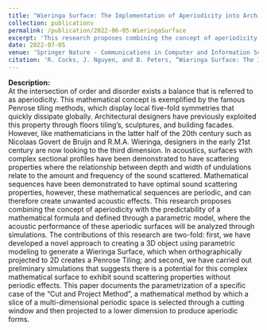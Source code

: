 ```yaml
---
title: "Wieringa Surface: The Implementation of Aperiodicity into Architectural Acoustics."
collection: publications
permalink: /publication/2022-06-05-WieringaSurface
excerpt: 'This research proposes combining the concept of aperiodicity with the predictability of a mathematical formula and defined through a parametric model, where the acoustic performance of these aperiodic surfaces will be analyzed through simulations.'
date: 2022-07-05
venue: 'Springer Nature - Communications in Computer and Information Science'
citation: 'R. Cocks, J. Nguyen, and B. Peters, “Wieringa Surface: The Implementation of Aperiodicity into Architectural Acoustics,” in Computer-Aided Architectural Design. INTERCONNECTIONS: Co-computing Beyond Boundaries, Cham: Springer Nature Switzerland, pp. 190–203. doi: 10.1007/978-3-031-37189-9_13.'
---
```

**Description:**
<br/>At the intersection of order and disorder exists a balance that is referred to as aperiodicity. This mathematical concept is exemplified by the famous Penrose tiling methods, which display local five-fold symmetries that quickly dissipate globally. Architectural designers have previously exploited this property through floors tiling’s, sculptures, and building facades. However, like mathematicians in the latter half of the 20th century such as Nicolaas Govert de Bruijn and R.M.A. Wieringa, designers in the early 21st century are now looking to the third dimension. In acoustics, surfaces with complex sectional profiles have been demonstrated to have scattering properties where the relationship between depth and width of undulations relate to the amount and frequency of the sound scattered. Mathematical sequences have been demonstrated to have optimal sound scattering properties, however, these mathematical sequences are periodic, and can therefore create unwanted acoustic effects. This research proposes combining the concept of aperiodicity with the predictability of a mathematical formula and defined through a parametric model, where the acoustic performance of these aperiodic surfaces will be analyzed through simulations. The contributions of this research are two-fold: first, we have developed a novel approach to creating a 3D object using parametric modeling to generate a Wieringa Surface, which when orthographically projected to 2D creates a Penrose Tiling; and second, we have carried out preliminary simulations that suggests there is a potential for this complex mathematical surface to exhibit sound scattering properties without periodic effects. This paper documents the parametrization of a specific case of the “Cut and Project Method”, a mathematical method by which a slice of a multi-dimensional periodic space is selected through a cutting window and then projected to a lower dimension to produce aperiodic forms.
<br/>
